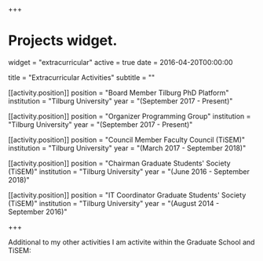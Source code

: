 +++
# Projects widget.
widget = "extracurricular"
active = true
date = 2016-04-20T00:00:00

title = "Extracurricular Activities"
subtitle = ""

[[activity.position]]
  position = "Board Member Tilburg PhD Platform"
  institution = "Tilburg University"
  year = "(September 2017 - Present)"

[[activity.position]]
  position = "Organizer Programming Group"
  institution = "Tilburg University"
  year = "(September 2017 - Present)"

[[activity.position]]
  position = "Council Member Faculty Council (TiSEM)"
  institution = "Tilburg University"
  year = "(March 2017 - September 2018)"

[[activity.position]]
  position = "Chairman Graduate Students' Society (TiSEM)"
  institution = "Tilburg University"
  year = "(June 2016 - September 2018)"

[[activity.position]]
  position = "IT Coordinator Graduate Students' Society (TiSEM)"
  institution = "Tilburg University"
  year = "(August 2014 - September 2016)"

+++

Additional to my other activities I am activite within the Graduate School and TiSEM:
